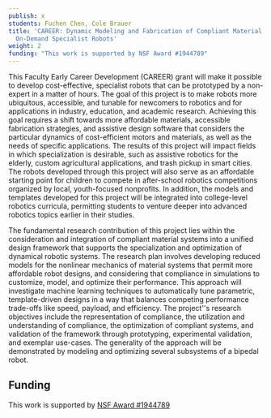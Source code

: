 ```yaml
---
publish: x
students: Fuchen Chen, Cole Brauer
title: 'CAREER: Dynamic Modeling and Fabrication of Compliant Material Systems for
  On-Demand Specialist Robots'  
weight: 2
funding: "This work is supported by NSF Award #1944789"
---
```


This Faculty Early Career Development (CAREER) grant will make   it possible to develop cost-effective, specialist robots that can be prototyped by a non-expert in a matter of hours. The goal of this project is to make robots   more ubiquitous, accessible, and tunable for newcomers to robotics and for applications   in industry, education, and academic research. Achieving this goal requires a shift towards more affordable materials, accessible fabrication strategies, and assistive design software that considers the particular dynamics of cost-efficient motors and materials, as well as the needs of specific applications. The results of this project will impact fields in which specialization is desirable, such as assistive robotics for the elderly, custom agricultural applications, and trash pickup in smart cities. The robots developed through this project will also serve as an affordable starting point for children to compete in after-school robotics competitions organized by local, youth-focused nonprofits. In addition, the models and templates developed for this project will be integrated into college-level robotics curricula, permitting students to venture deeper into advanced robotics topics earlier in their studies.

The fundamental research contribution of this project lies within the consideration and integration of compliant material systems into a unified design framework that supports the specialization and optimization of dynamical robotic systems. The research plan involves developing reduced models for the nonlinear mechanics of material systems that permit more affordable robot designs, and considering that compliance in simulations to customize, model, and optimize their performance. This approach will investigate machine learning techniques to automatically tune parametric, template-driven designs in a way that balances competing performance trade-offs like speed, payload, and efficiency. The project''s research objectives include the representation of compliance, the utilization and understanding of compliance, the optimization of compliant systems, and validation of the framework through prototyping, experimental validation, and exemplar use-cases. The generality of the approach will be demonstrated by modeling and optimizing several subsystems of a bipedal robot.

## Funding

This work is supported by [NSF Award #1944789](https://www.nsf.gov/awardsearch/showAward?AWD_ID=1944789)
